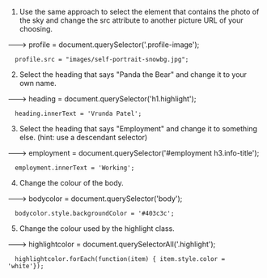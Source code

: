 1. Use the same approach to select the element that contains the photo of the sky and change the src attribute to another picture URL of your choosing.

--->  profile = document.querySelector('.profile-image');

      profile.src = "images/self-portrait-snowbg.jpg";


2. Select the heading that says "Panda the Bear" and change it to your own name.

--->  heading = document.querySelector('h1.highlight');

      heading.innerText = 'Vrunda Patel';


3. Select the heading that says "Employment" and change it to something else. (hint: use a descendant selector)  

--->  employment = document.querySelector('#employment h3.info-title');

      employment.innerText = 'Working';


4. Change the colour of the body.

--->  bodycolor = document.querySelector('body');

      bodycolor.style.backgroundColor = '#403c3c';


5. Change the colour used by the highlight class.

--->  highlightcolor = document.querySelectorAll('.highlight');

      highlightcolor.forEach(function(item) { item.style.color = 'white'});
